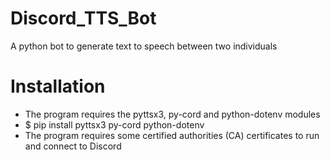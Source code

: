 # Discord_TTS_Bot
A python bot to generate text to speech between two individuals 

# Installation
* The program requires the pyttsx3, py-cord and python-dotenv modules
* $ pip install pyttsx3 py-cord python-dotenv
* The program requires some certified authorities (CA) certificates to run and connect to Discord
